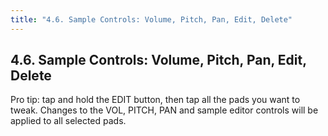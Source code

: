 ```yaml
---
title: "4.6. Sample Controls: Volume, Pitch, Pan, Edit, Delete"
---
```


## 4.6. Sample Controls: Volume, Pitch, Pan, Edit, Delete
Pro tip: tap and hold the EDIT button, then tap all the pads you want to tweak. Changes to the VOL, PITCH, PAN and sample editor controls will be applied to all selected pads.